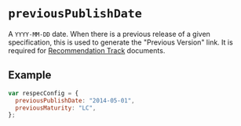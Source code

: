 # `previousPublishDate`

A `YYYY-MM-DD` date. When there is a previous release of a given specification, this is used to generate the "Previous Version" link. It is required for [Recommendation Track](https://www.w3.org/2003/06/Process-20030618/tr.html) documents.

## Example

```js
var respecConfig = {
  previousPublishDate: "2014-05-01",
  previousMaturity: "LC",
};
```
